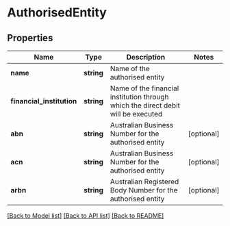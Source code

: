 # AuthorisedEntity

## Properties
Name | Type | Description | Notes
------------ | ------------- | ------------- | -------------
**name** | **string** | Name of the authorised entity | 
**financial_institution** | **string** | Name of the financial institution through which the direct debit will be executed | 
**abn** | **string** | Australian Business Number for the authorised entity | [optional] 
**acn** | **string** | Australian Business Number for the authorised entity | [optional] 
**arbn** | **string** | Australian Registered Body Number for the authorised entity | [optional] 

[[Back to Model list]](../README.md#documentation-for-models) [[Back to API list]](../README.md#documentation-for-api-endpoints) [[Back to README]](../README.md)

